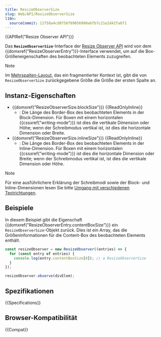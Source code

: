 ```yaml
---
title: ResizeObserverSize
slug: Web/API/ResizeObserverSize
l10n:
  sourceCommit: 11f58a4cd8758f89056900a6fb7c21e2d42fa6f1
---
```


{{APIRef("Resize Observer API")}}

Das **`ResizeObserverSize`**-Interface der [Resize Observer API](/de/docs/Web/API/Resize_Observer_API) wird von dem {{domxref("ResizeObserverEntry")}}-Interface verwendet, um auf die Box-Größeneigenschaften des beobachteten Elements zuzugreifen.

> [!NOTE]
> Im [Mehrspalten-Layout](/de/docs/Web/CSS/CSS_multicol_layout), das ein fragmentierter Kontext ist, gibt die von `ResizeObserverSize` zurückgegebene Größe die Größe der ersten Spalte an.

## Instanz-Eigenschaften

- {{domxref("ResizeObserverSize.blockSize")}} {{ReadOnlyInline}}
  - : Die Länge des Border-Box des beobachteten Elements in der Block-Dimension. Für Boxen mit einem horizontalen {{cssxref("writing-mode")}} ist dies die vertikale Dimension oder Höhe; wenn der Schreibmodus vertikal ist, ist dies die horizontale Dimension oder Breite.
- {{domxref("ResizeObserverSize.inlineSize")}} {{ReadOnlyInline}}
  - : Die Länge des Border-Box des beobachteten Elements in der Inline-Dimension. Für Boxen mit einem horizontalen {{cssxref("writing-mode")}} ist dies die horizontale Dimension oder Breite; wenn der Schreibmodus vertikal ist, ist dies die vertikale Dimension oder Höhe.

> [!NOTE]
> Für eine ausführlichere Erklärung der Schreibmodi sowie der Block- und Inline-Dimensionen lesen Sie bitte [Umgang mit verschiedenen Textrichtungen](/de/docs/Learn/CSS/Building_blocks/Handling_different_text_directions).

## Beispiele

In diesem Beispiel gibt die Eigenschaft {{domxref("ResizeObserverEntry.contentBoxSize")}} ein `ResizeObserverSize`-Objekt zurück. Dies ist ein Array, das die Größeninformationen für die Content-Box des beobachteten Elements enthält.

```js
const resizeObserver = new ResizeObserver((entries) => {
  for (const entry of entries) {
    console.log(entry.contentBoxSize[0]); // a ResizeObserverSize
  }
});

resizeObserver.observe(divElem);
```

## Spezifikationen

{{Specifications}}

## Browser-Kompatibilität

{{Compat}}
